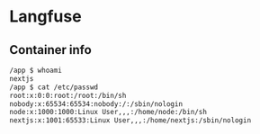 # Langfuse


## Container info

```bash
/app $ whoami
nextjs
/app $ cat /etc/passwd
root:x:0:0:root:/root:/bin/sh
nobody:x:65534:65534:nobody:/:/sbin/nologin
node:x:1000:1000:Linux User,,,:/home/node:/bin/sh
nextjs:x:1001:65533:Linux User,,,:/home/nextjs:/sbin/nologin
```
